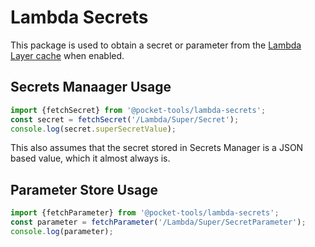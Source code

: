# Lambda Secrets

This package is used to obtain a secret or parameter from the [Lambda Layer cache](https://aws.amazon.com/blogs/compute/using-the-aws-parameter-and-secrets-lambda-extension-to-cache-parameters-and-secrets/) when enabled.

## Secrets Manaager Usage

```typescript
import {fetchSecret} from '@pocket-tools/lambda-secrets';
const secret = fetchSecret('/Lambda/Super/Secret');
console.log(secret.superSecretValue);
```

This also assumes that the secret stored in Secrets Manager is a JSON based value, which it almost always is.

## Parameter Store Usage

```typescript
import {fetchParameter} from '@pocket-tools/lambda-secrets';
const parameter = fetchParameter('/Lambda/Super/SecretParameter');
console.log(parameter);
```
